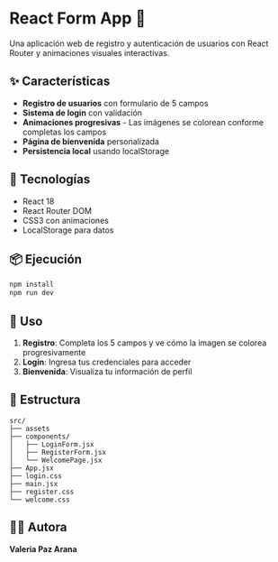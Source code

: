 # React Form App 📝

Una aplicación web de registro y autenticación de usuarios con React Router y animaciones visuales interactivas.

## ✨ Características

- **Registro de usuarios** con formulario de 5 campos
- **Sistema de login** con validación
- **Animaciones progresivas** - Las imágenes se colorean conforme completas los campos
- **Página de bienvenida** personalizada
- **Persistencia local** usando localStorage

## 🚀 Tecnologías

- React 18
- React Router DOM
- CSS3 con animaciones
- LocalStorage para datos

## 📦 Ejecución

```bash
npm install
npm run dev
```

## 🎯 Uso

1. **Registro**: Completa los 5 campos y ve cómo la imagen se colorea progresivamente
2. **Login**: Ingresa tus credenciales para acceder
3. **Bienvenida**: Visualiza tu información de perfil

## 📁 Estructura

```
src/
├── assets
├── components/
│   ├── LoginForm.jsx
│   ├── RegisterForm.jsx
│   └── WelcomePage.jsx
├── App.jsx
├── login.css
├── main.jsx
├── register.css
└── welcome.css
```

## 👩‍💻 Autora
**Valeria Paz Arana**  
